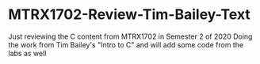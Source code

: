 # MTRX1702-Review-Tim-Bailey-Text

Just reviewing the C content from MTRX1702 in Semester 2 of 2020
Doing the work from Tim Bailey's "Intro to C" and will add some code
from the labs as well
